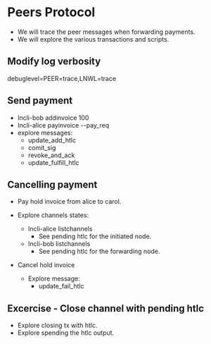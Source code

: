 
# Peers Protocol
* We will trace the peer messages when forwarding payments.
* We will explore the various transactions and scripts.

## Modify log verbosity
debuglevel=PEER=trace,LNWL=trace

## Send payment
* lncli-bob addinvoice 100
* lncli-alice payinvoice --pay_req <payment request>
* explore messages:
    * update_add_htlc
    * comit_sig
    * revoke_and_ack
    * update_fulfill_htlc

## Cancelling payment
* Pay hold invoice from alice to carol.
* Explore channels states:
    * lncli-alice listchannels
        * See pending htlc for the initiated node.
    * lncli-bob listchannels
        * See pending htlc for the forwarding node.

* Cancel hold invoice
    * Explore message:
        * update_fail_htlc

## Excercise - Close channel with pending htlc
* Explore closing tx with htlc.
* Explore spending the htlc output.


